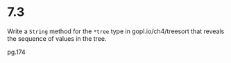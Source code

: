 # 7.3

Write a `String` method for the `*tree` type in gopl.io/ch4/treesort that
reveals the sequence of values in the tree.

pg.174